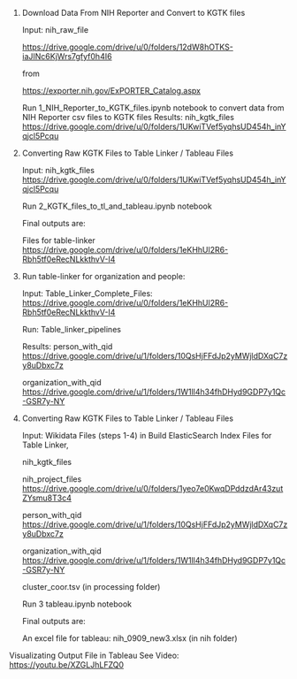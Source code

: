 

1. Download Data From NIH Reporter and Convert to KGTK files

	Input: 
	nih_raw_file
	
	https://drive.google.com/drive/u/0/folders/12dW8hOTKS-iaJINc6KjWrs7gfyf0h4I6
	
	from
	
	https://exporter.nih.gov/ExPORTER_Catalog.aspx
	
	Run 1_NIH_Reporter_to_KGTK_files.ipynb notebook to convert data from NIH Reporter csv files to KGTK files
	Results: nih_kgtk_files 
	https://drive.google.com/drive/u/0/folders/1UKwiTVef5yqhsUD454h_inYqjcl5Pcqu

	
	
2.  Converting Raw KGTK Files to Table Linker / Tableau Files

	Input: nih_kgtk_files 
	https://drive.google.com/drive/u/0/folders/1UKwiTVef5yqhsUD454h_inYqjcl5Pcqu
	
	Run 2_KGTK_files_to_tl_and_tableau.ipynb notebook
	
	Final outputs are:
	
	Files for table-linker 
	https://drive.google.com/drive/u/0/folders/1eKHhUl2R6-Rbh5tf0eRecNLkkthvV-I4


3. Run table-linker for organization and people:

	Input: Table_Linker_Complete_Files: 
	https://drive.google.com/drive/u/0/folders/1eKHhUl2R6-Rbh5tf0eRecNLkkthvV-I4
	
	Run: Table_linker_pipelines
	
	Results: person_with_qid 
	https://drive.google.com/drive/u/1/folders/10QsHjFFdJp2yMWjldDXqC7zy8uDbxc7z
	
	organization_with_qid 
	https://drive.google.com/drive/u/1/folders/1W1ll4h34fhDHyd9GDP7y1Qc-GSR7y-NY



4. Converting Raw KGTK Files to Table Linker / Tableau Files

	Input: 
	Wikidata Files (steps 1-4) in Build ElasticSearch Index Files for Table Linker, 
		
	nih_kgtk_files
		
	nih_project_files https://drive.google.com/drive/u/0/folders/1yeo7e0KwqDPddzdAr43zutZYsmu8T3c4
		
	person_with_qid https://drive.google.com/drive/u/1/folders/10QsHjFFdJp2yMWjldDXqC7zy8uDbxc7z
		
	organization_with_qid https://drive.google.com/drive/u/1/folders/1W1ll4h34fhDHyd9GDP7y1Qc-GSR7y-NY
		
	cluster_coor.tsv (in processing folder)
		
	Run 3 tableau.ipynb notebook
	
	Final outputs are:
	
	An excel file for tableau:  nih_0909_new3.xlsx (in nih folder)



Visualizating Output File in Tableau 
	See Video: https://youtu.be/XZGLJhLFZQ0
